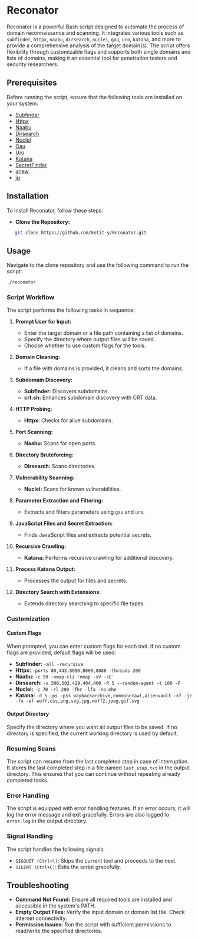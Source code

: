 # Reconator
Reconator is a powerful Bash script designed to automate the process of domain reconnaissance and scanning. It integrates various tools such as `subfinder`, `httpx`, `naabu`, `dirsearch`, `nuclei`, `gau`, `uro`, `katana`, and more to provide a comprehensive analysis of the target domain(s). The script offers flexibility through customizable flags and supports both single domains and lists of domains, making it an essential tool for penetration testers and security researchers.

## Prerequisites

Before running the script, ensure that the following tools are installed on your system:

- [Subfinder](https://github.com/projectdiscovery/subfinder)
- [Httpx](https://github.com/projectdiscovery/httpx)
- [Naabu](https://github.com/projectdiscovery/naabu)
- [Dirsearch](https://github.com/maurosoria/dirsearch)
- [Nuclei](https://github.com/projectdiscovery/nuclei)
- [Gau](https://github.com/lc/gau)
- [Uro](https://github.com/s0md3v/uro)
- [Katana](https://github.com/projectdiscovery/katana)
- [SecretFinder](https://github.com/m4ll0k/SecretFinder)
- [anew](https://github.com/tomnomnom/anew)
- [jq](https://stedolan.github.io/jq/)

## Installation

To install Reconator, follow these steps:

 - **Clone the Repository:**

```bash
   git clone https://github.com/Entit-y/Reconator.git
```

## Usage

Navigate to the clone repository and use the following command to run the script:

```bash
./reconator
```

### Script Workflow

The script performs the following tasks in sequence:

1. **Prompt User for Input:**
    - Enter the target domain or a file path containing a list of domains.
    - Specify the directory where output files will be saved.
    - Choose whether to use custom flags for the tools.
    
2. **Domain Cleaning:**
    - If a file with domains is provided, it cleans and sorts the domains.
    
3. **Subdomain Discovery:**
    - **Subfinder:** Discovers subdomains.
    - **crt.sh:** Enhances subdomain discovery with CRT data.
    
4. **HTTP Probing:**
    - **Httpx:** Checks for alive subdomains.
    
5. **Port Scanning:**
    - **Naabu:** Scans for open ports.
    
6. **Directory Bruteforcing:**
    - **Dirsearch:** Scans directories.
    
7. **Vulnerability Scanning:**
    - **Nuclei:** Scans for known vulnerabilities.
    
8. **Parameter Extraction and Filtering:**
    - Extracts and filters parameters using `gau` and `uro`.
    
9. **JavaScript Files and Secret Extraction:**
    - Finds JavaScript files and extracts potential secrets.
    
10. **Recursive Crawling:**
    - **Katana:** Performs recursive crawling for additional discovery.
    
11. **Process Katana Output:**
    - Processes the output for files and secrets.
    
12. **Directory Search with Extensions:**
    - Extends directory searching to specific file types.

### Customization

#### Custom Flags

When prompted, you can enter custom flags for each tool. If no custom flags are provided, default flags will be used:

- **Subfinder:** `-all -recursive`
- **Httpx:** `-ports 80,443,8080,8000,8888 -threads 200`
- **Naabu:** `-c 50 -nmap-cli 'nmap -sV -sC'`
- **Dirsearch:** `-x 500,502,429,404,400 -R 5 --random-agent -t 100 -F`
- **Nuclei:** `-c 70 -rl 200 -fhr -lfa -no-mhe`
- **Katana:** `-d 5 -ps -pss waybackarchive,commoncrawl,alienvault -kf -jc -fx -ef woff,css,png,svg,jpg,woff2,jpeg,gif,svg`

#### Output Directory

Specify the directory where you want all output files to be saved. If no directory is specified, the current working directory is used by default.

### Resuming Scans

The script can resume from the last completed step in case of interruption. It stores the last completed step in a file named `last_step.txt` in the output directory. This ensures that you can continue without repeating already completed tasks.

### Error Handling

The script is equipped with error handling features. If an error occurs, it will log the error message and exit gracefully. Errors are also logged to `error.log` in the output directory.

### Signal Handling

The script handles the following signals:

- `SIGQUIT (Ctrl+\)`: Skips the current tool and proceeds to the next.
- `SIGINT (Ctrl+C)`: Exits the script gracefully.

## Troubleshooting

- **Command Not Found:** Ensure all required tools are installed and accessible in the system's PATH.
- **Empty Output Files:** Verify the input domain or domain list file. Check internet connectivity.
- **Permission Issues:** Run the script with sufficient permissions to read/write the specified directories.
